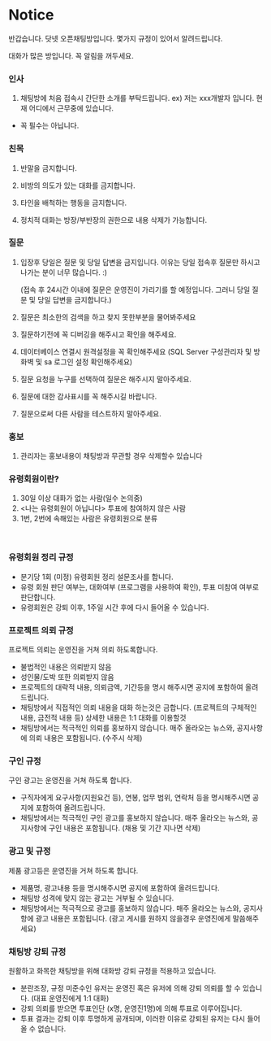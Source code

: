 # Notice

반갑습니다. 닷넷 오픈채팅방입니다. 몇가지 규정이 있어서 알려드립니다.

대화가 많은 방입니다. 꼭 알림을 꺼두세요.


### 인사 

1. 채팅방에 처음 접속시 간단한 소개를 부탁드립니다. 
ex) 저는 xxx개발자 입니다. 현재 어디에서 근무중에 있습니다.
* 꼭 필수는 아닙니다.

### 친목

1. 반말을 금지합니다.

2. 비방의 의도가 있는 대화를 금지합니다.

3. 타인을 배척하는 행동을 금지합니다.

4. 정치적 대화는 방장/부반장의 권한으로 내용 삭제가 가능합니다.


### 질문
1. 입장후 당일은 질문 및 당일 답변을 금지입니다. 이유는 당일 접속후 질문만 하시고 나가는 분이 너무 많습니다. :)

   (접속 후 24시간 이내에 질문은 운영진이 가리기를 할 예정입니다. 그러니 당일 질문 및 당일 답변을 금지합니다.)
   
2. 질문은 최소한의 검색을 하고 찾지 못한부분을 물어봐주세요

3. 질문하기전에 꼭 디버깅을 해주시고 확인을 해주세요.

4. 데이터베이스 연결시 원격설정을 꼭 확인해주세요 
  (SQL Server 구성관리자 및 방화벽 및 sa 로그인 설정 확인해주세요)

5. 질문 요청을 누구를 선택하여 질문은 해주시지 말아주세요.

6. 질문에 대한 감사표시를 꼭 해주시길 바랍니다.

7. 질문으로써 다른 사람을 테스트하지 말아주세요.


### 홍보

1. 관리자는 홍보내용이 채팅방과 무관할  경우 삭제할수 있습니다

### 유령회원이란?
1. 30일 이상 대화가 없는 사람(일수 논의중)
2. <나는 유령회원이 아닙니다> 투표에 참여하지 않은 사람
3. 1번, 2번에 속해있는 사람은 유령회원으로 분류

 
### 유령회원 정리 규정
* 분기당 1회 (미정) 유령회원 정리 설문조사를 합니다.
* 유령 회원 판단 여부는, 대화여부 (프로그램을 사용하여 확인), 투표 미참여 여부로 판단합니다.
* 유령회원은 강퇴 이후, 1주일 시간 후에 다시 들어올 수 있습니다.

### 프로젝트 의뢰 규정
프로젝트 의뢰는 운영진을 거쳐 의뢰 하도록합니다.
* 불법적인 내용은 의뢰받지 않음
* 성인물/도박 또한 의뢰받지 않음
* 프로젝트의 대략적 내용, 의뢰금액, 기간등을 명시 해주시면 공지에 포함하여 올려드립니다.
* 채팅방에서 직접적인 의뢰 내용을 대화 하는것은 금합니다. (프로젝트의 구체적인 내용, 금전적 내용 등) 상세한 내용은 1:1 대화를 이용할것
* 채팅방에서는 적극적인 의뢰를 홍보하지 않습니다. 매주 올라오는 뉴스와, 공지사항에 의뢰 내용은 포함됩니다. (수주시 삭제)
 
### 구인 규정
구인 광고는 운영진을 거쳐 하도록 합니다.
* 구직자에게 요구사항(지원요건 등), 연봉, 업무 범위, 연락처 등을 명시해주시면 공지에 포함하여 올려드립니다.
* 채팅방에서는 적극적인 구인 광고를 홍보하지 않습니다. 매주 올라오는 뉴스와, 공지사항에 구인 내용은 포함됩니다. (채용 및 기간 지나면 삭제)
 
 
### 광고 및  규정
제품 광고등은 운영진을 거쳐 하도록 합니다.
* 제품명, 광고내용 등을 명시해주시면 공지에 포함하여 올려드립니다.
* 채팅방 성격에 맞지 않는 광고는 거부될 수 있습니다.
* 채팅방에서는 적극적으로 광고를 홍보하지 않습니다. 매주 올라오는 뉴스와, 공지사항에 광고 내용은 포함됩니다. (광고 게시를 원하지 않을경우 운영진에게 말씀해주세요)
 
 
### 채팅방 강퇴 규정
원활하고 화목한 채팅방을 위해 대화방 강퇴 규정을 적용하고 있습니다.
* 분란조장, 규정 미준수인 유저는 운영진 혹은 유저에 의해 강퇴 의뢰를 할 수 있습니다. (대표 운영진에게 1:1 대화)
* 강퇴 의뢰를 받으면 투표인단 (x명, 운영진1명)에 의해 투표로 이루어집니다. 
* 투표 결과는 강퇴 이후 투명하게 공개되며, 이러한 이유로 강퇴된 유저는 다시 들어올 수 없습니다.
 

